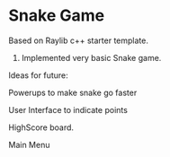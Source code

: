 # Snake Game

Based on Raylib c++ starter template.

1. Implemented very basic Snake game.

Ideas for future:

Powerups to make snake go faster

User Interface to indicate points

HighScore board.

Main Menu

